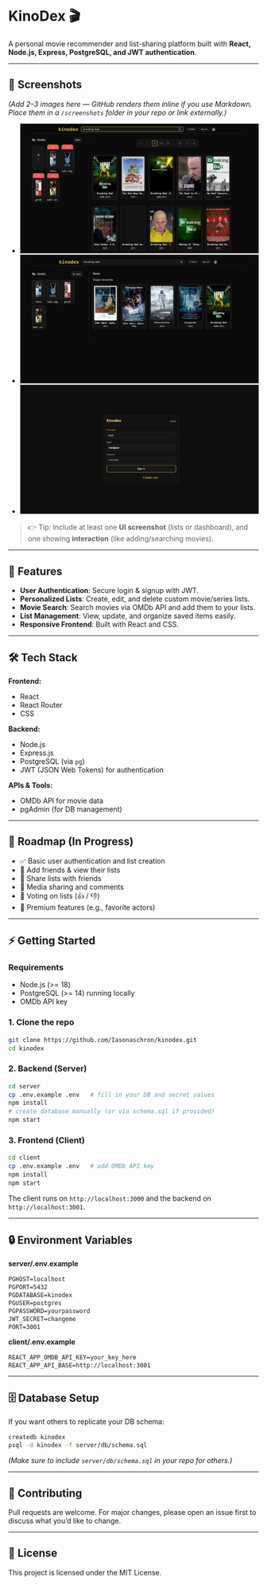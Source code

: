 # KinoDex 🎬  
A personal movie recommender and list-sharing platform built with **React, Node.js, Express, PostgreSQL, and JWT authentication**.  

---

## 📸 Screenshots  
*(Add 2–3 images here — GitHub renders them inline if you use Markdown. Place them in a `/screenshots` folder in your repo or link externally.)*  

- ![Home Page](screenshots/search.png)  
- ![List View](screenshots/list.png)  
- ![Login/Register](screenshots/login.png)  

> 👉 Tip: Include at least one **UI screenshot** (lists or dashboard), and one showing **interaction** (like adding/searching movies).  

---

## 🚀 Features  
- **User Authentication**: Secure login & signup with JWT.  
- **Personalized Lists**: Create, edit, and delete custom movie/series lists.  
- **Movie Search**: Search movies via OMDb API and add them to your lists.  
- **List Management**: View, update, and organize saved items easily.  
- **Responsive Frontend**: Built with React and CSS.  

---

## 🛠️ Tech Stack  
**Frontend:**  
- React  
- React Router  
- CSS  

**Backend:**  
- Node.js  
- Express.js  
- PostgreSQL (via `pg`)  
- JWT (JSON Web Tokens) for authentication  

**APIs & Tools:**  
- OMDb API for movie data  
- pgAdmin (for DB management)  

---

## 📌 Roadmap (In Progress)  
- ✅ Basic user authentication and list creation  
- 🚧 Add friends & view their lists  
- 🚧 Share lists with friends  
- 🚧 Media sharing and comments  
- 🚧 Voting on lists (👍 / 👎)  
- 🚧 Premium features (e.g., favorite actors)  

---

## ⚡ Getting Started  

### Requirements  
- Node.js (>= 18)  
- PostgreSQL (>= 14) running locally  
- OMDb API key  

### 1. Clone the repo  
```bash
git clone https://github.com/Iasonaschron/kinodex.git
cd kinodex
```

### 2. Backend (Server)  
```bash
cd server
cp .env.example .env   # fill in your DB and secret values
npm install
# create database manually (or via schema.sql if provided)
npm start
```

### 3. Frontend (Client)  
```bash
cd client
cp .env.example .env   # add OMDb API key
npm install
npm start
```

The client runs on `http://localhost:3000` and the backend on `http://localhost:3001`.  

---

## 🔒 Environment Variables  

**server/.env.example**  
```env
PGHOST=localhost
PGPORT=5432
PGDATABASE=kinodex
PGUSER=postgres
PGPASSWORD=yourpassword
JWT_SECRET=changeme
PORT=3001
```

**client/.env.example**  
```env
REACT_APP_OMDB_API_KEY=your_key_here
REACT_APP_API_BASE=http://localhost:3001
```

---

## 🗄️ Database Setup  
If you want others to replicate your DB schema:  

```bash
createdb kinodex
psql -d kinodex -f server/db/schema.sql
```

*(Make sure to include `server/db/schema.sql` in your repo for others.)*  

---

## 🤝 Contributing  
Pull requests are welcome. For major changes, please open an issue first to discuss what you’d like to change.  

---

## 📜 License  
This project is licensed under the MIT License.  
